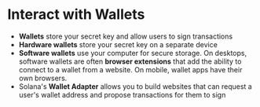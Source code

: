 # Interact with Wallets

- **Wallets** store your secret key and allow users to sign transactions
- **Hardware wallets** store your secret key on a separate device
- **Software wallets** use your computer for secure storage. On desktops, software wallets are often **browser extensions** that add the ability to connect to a wallet from a website. On mobile, wallet apps have their own browsers.
- Solana's **Wallet Adapter** allows you to build websites that can request a user's wallet address and propose transactions for them to sign

